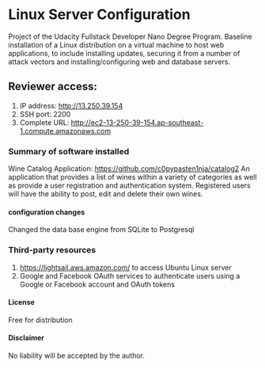 # Linux Server Configuration
Project of the Udacity Fullstack Developer Nano Degree Program.
Baseline installation of a Linux distribution on a virtual machine to host web applications, to include installing updates, securing it from a number of attack vectors and installing/configuring web and database servers.

## Reviewer access:
1. IP address: http://13.250.39.154
2. SSH port: 2200
3. Complete URL: http://ec2-13-250-39-154.ap-southeast-1.compute.amazonaws.com

### Summary of software installed
Wine Catalog Application: https://github.com/c0pypasten1nja/catalog2
An application that provides a list of wines within a variety of categories as well as provide a user registration and authentication system. Registered users will have the ability to post, edit and delete their own wines.
#### configuration changes
Changed the data base engine from SQLite to Postgresql

### Third-party resources
1. https://lightsail.aws.amazon.com/ to access Ubuntu Linux server
2. Google and Facebook OAuth services to authenticate users using a Google or Facebook account and OAuth tokens

#### License
Free for distribution

#### Disclaimer
No liability will be accepted by the author.
